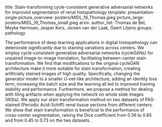 
title: Stain-transforming cycle-consistent generative adversarial networks for improved segmentation of renal histopathology
template: presentation-single
picture_overview: posters/MIDL_19_Thomas.jpeg 
picture_large: posters/MIDL_19_Thomas_small.jpeg 
arxiv: 
author_list: Thomas de Bel, Meyke Hermsen, Jesper Kers, Jeroen van der Laak, Geert Litjens
groups: pathology

The performance of deep learning applications in digital histopathology can deteriorate significantly due to staining variations across centers. We employ cycle-consistent generative adversarial networks (cycleGANs) for unpaired image-to-image translation, facilitating between-center stain transformation. We find that modifications to the original cycleGAN architecture make it more suitable for stain transformation, creating artificially stained images of high quality. Specifically,  changing the generator model to a smaller U-net-like architecture, adding an identity loss term, increasing the batch size and the learning all led to improved training stability and performance. Furthermore, we propose a method for dealing with tiling artifacts when applying the network on whole slide images (WSIs). We apply our stain transformation method on two datasets of PAS-stained (Periodic Acid-Schiff) renal tissue sections from different centers. We show that stain transformation is beneficial to the performance of cross-center segmentation, raising the Dice coefficient from 0.36 to 0.85 and from 0.45 to 0.73 on the two datasets.
